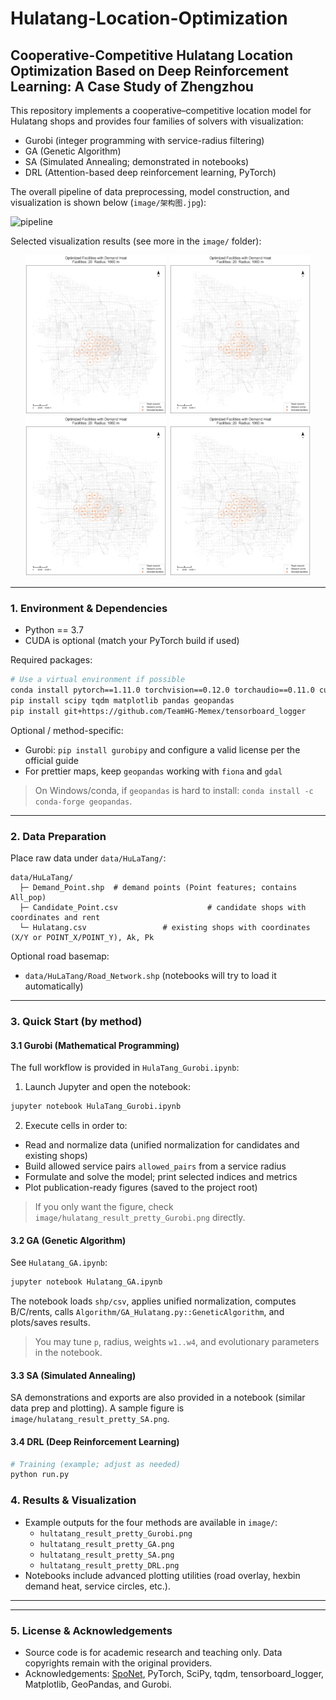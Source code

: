 # Hulatang-Location-Optimization
## Cooperative-Competitive Hulatang Location Optimization Based on Deep Reinforcement Learning: A Case Study of Zhengzhou

This repository implements a cooperative–competitive location model for Hulatang shops and provides four families of solvers with visualization:
- Gurobi (integer programming with service-radius filtering)
- GA (Genetic Algorithm)
- SA (Simulated Annealing; demonstrated in notebooks)
- DRL (Attention-based deep reinforcement learning, PyTorch)

The overall pipeline of data preprocessing, model construction, and visualization is shown below (`image/架构图.jpg`):

![pipeline](image/架构图.jpg)

Selected visualization results (see more in the `image/` folder):

<div align="center">
<img src="image/hulatang_result_pretty_Gurobi.png" width="45%"/>
<img src="image/hulatang_result_pretty_GA.png" width="45%"/>
<br/>
<img src="image/hulatang_result_pretty_SA.png" width="45%"/>
<img src="image/hulatang_result_pretty_DRL.png" width="45%"/>
</div>

---

### 1. Environment & Dependencies

- Python == 3.7
- CUDA is optional (match your PyTorch build if used)

Required packages:

```bash
# Use a virtual environment if possible
conda install pytorch==1.11.0 torchvision==0.12.0 torchaudio==0.11.0 cudatoolkit=11.3 -c pytorch
pip install scipy tqdm matplotlib pandas geopandas
pip install git+https://github.com/TeamHG-Memex/tensorboard_logger
```

Optional / method-specific:

- Gurobi: `pip install gurobipy` and configure a valid license per the official guide
- For prettier maps, keep `geopandas` working with `fiona` and `gdal`

> On Windows/conda, if `geopandas` is hard to install: `conda install -c conda-forge geopandas`.

---

### 2. Data Preparation

Place raw data under `data/HuLaTang/`:

```
data/HuLaTang/
  ├─ Demand_Point.shp  # demand points (Point features; contains All_pop)
  ├─ Candidate_Point.csv                    # candidate shops with coordinates and rent 
  └─ Hulatang.csv                 # existing shops with coordinates (X/Y or POINT_X/POINT_Y), Ak, Pk
```

Optional road basemap:

- `data/HuLaTang/Road_Network.shp` (notebooks will try to load it automatically)

---

### 3. Quick Start (by method)

#### 3.1 Gurobi (Mathematical Programming)

The full workflow is provided in `HulaTang_Gurobi.ipynb`:

1) Launch Jupyter and open the notebook:

```bash
jupyter notebook HulaTang_Gurobi.ipynb
```

2) Execute cells in order to:
- Read and normalize data (unified normalization for candidates and existing shops)
- Build allowed service pairs `allowed_pairs` from a service radius
- Formulate and solve the model; print selected indices and metrics
- Plot publication-ready figures (saved to the project root)

> If you only want the figure, check `image/hulatang_result_pretty_Gurobi.png` directly.

#### 3.2 GA (Genetic Algorithm)

See `Hulatang_GA.ipynb`:

```bash
jupyter notebook Hulatang_GA.ipynb
```

The notebook loads `shp/csv`, applies unified normalization, computes B/C/rents, calls `Algorithm/GA_Hulatang.py::GeneticAlgorithm`, and plots/saves results.

> You may tune `p`, radius, weights `w1..w4`, and evolutionary parameters in the notebook.

#### 3.3 SA (Simulated Annealing)

SA demonstrations and exports are also provided in a notebook (similar data prep and plotting). A sample figure is `image/hulatang_result_pretty_SA.png`.

#### 3.4 DRL (Deep Reinforcement Learning)

```bash
# Training (example; adjust as needed)
python run.py 
```


### 4. Results & Visualization

- Example outputs for the four methods are available in `image/`:
  - `hultatang_result_pretty_Gurobi.png`
  - `hultatang_result_pretty_GA.png`
  - `hultatang_result_pretty_SA.png`
  - `hultatang_result_pretty_DRL.png`
- Notebooks include advanced plotting utilities (road overlay, hexbin demand heat, service circles, etc.).

---

<!-- ### 5. Citation

If you find this repository useful, please cite:

```
@article{hulatang_drl_ccmclp,
  title   = {Cooperative-Competitive Hulatang Location Optimization Based on Deep Reinforcement Learning: A Case Study of Zhengzhou},
  author  = {Anonymous},
  year    = {2025},
  note    = {GitHub repository: HUlatang},
}
``` -->

---

### 5. License & Acknowledgements

- Source code is for academic research and teaching only. Data copyrights remain with the original providers.
- Acknowledgements: [SpoNet](https://github.com/HIGISX/SpoNet), PyTorch, SciPy, tqdm, tensorboard_logger, Matplotlib, GeoPandas, and Gurobi.

